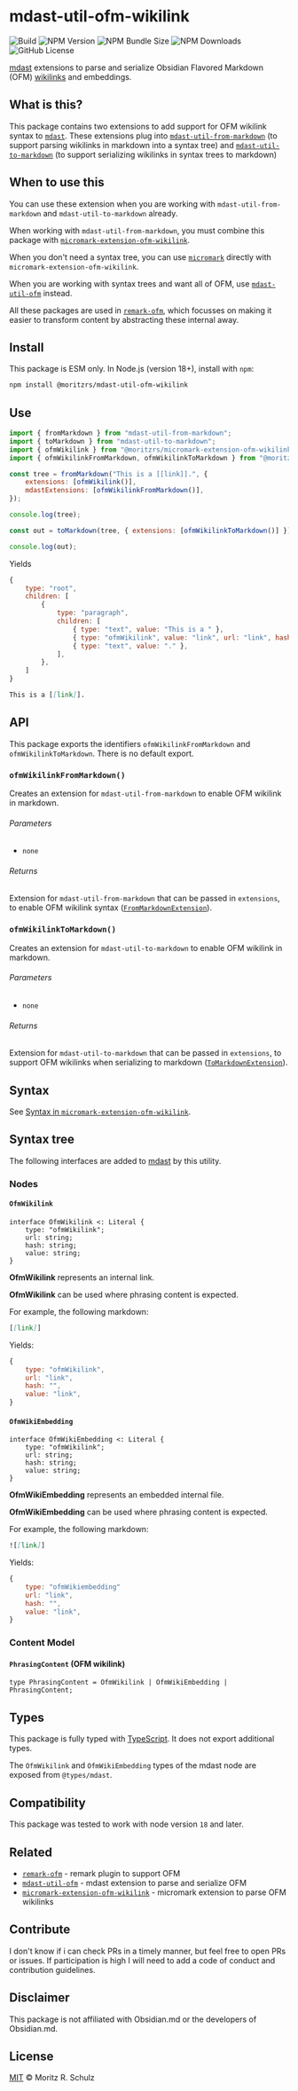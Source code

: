 # mdast-util-ofm-wikilink

![Build](https://github.com/MoritzRS/obsidian-ext/actions/workflows/ci.yml/badge.svg)
![NPM Version](https://img.shields.io/npm/v/%40moritzrs%2Fmdast-util-ofm-wikilink)
![NPM Bundle Size](https://img.shields.io/bundlephobia/minzip/%40moritzrs%2Fmdast-util-ofm-wikilink)
![NPM Downloads](https://img.shields.io/npm/dm/%40moritzrs%2Fmdast-util-ofm-wikilink)
![GitHub License](https://img.shields.io/github/license/MoritzRS/obsidian-ext)

[mdast](https://github.com/syntax-tree/mdast) extensions to parse and serialize Obsidian Flavored Markdown (OFM) [wikilinks](https://help.obsidian.md/Linking+notes+and+files/Internal+links) and embeddings.

## What is this?

This package contains two extensions to add support for OFM wikilink syntax to [`mdast`](https://github.com/syntax-tree/mdast).
These extensions plug into [`mdast-util-from-markdown`](https://github.com/syntax-tree/mdast-util-from-markdown) (to support parsing wikilinks in markdown into a syntax tree) and [`mdast-util-to-markdown`](https://github.com/syntax-tree/mdast-util-to-markdown) (to support serializing wikilinks in syntax trees to markdown)

## When to use this

You can use these extension when you are working with `mdast-util-from-markdown` and `mdast-util-to-markdown` already.

When working with `mdast-util-from-markdown`, you must combine this package with [`micromark-extension-ofm-wikilink`](https://github.com/MoritzRS/obsidian-ext/tree/main/packages/micromark-extension-ofm-wikilink).

When you don't need a syntax tree, you can use [`micromark`](https://github.com/micromark/micromark) directly with `micromark-extension-ofm-wikilink`.

When you are working with syntax trees and want all of OFM, use [`mdast-util-ofm`](https://github.com/MoritzRS/obsidian-ext/tree/main/packages/mdast-util-ofm) instead.

All these packages are used in [`remark-ofm`](https://github.com/MoritzRS/obsidian-ext/tree/main/packages/remark-ofm), which focusses on making it easier to transform content by abstracting these internal away.

## Install

This package is ESM only. In Node.js (version 18+), install with `npm`:

```sh
npm install @moritzrs/mdast-util-ofm-wikilink
```

## Use

```js
import { fromMarkdown } from "mdast-util-from-markdown";
import { toMarkdown } from "mdast-util-to-markdown";
import { ofmWikilink } from "@moritzrs/micromark-extension-ofm-wikilink";
import { ofmWikilinkFromMarkdown, ofmWikilinkToMarkdown } from "@moritzrs/mdast-util-ofm-wikilink";

const tree = fromMarkdown("This is a [[link]].", {
	extensions: [ofmWikilink()],
	mdastExtensions: [ofmWikilinkFromMarkdown()],
});

console.log(tree);

const out = toMarkdown(tree, { extensions: [ofmWikilinkToMarkdown()] });

console.log(out);
```

Yields

```js
{
	type: "root",
	children: [
		{
			type: "paragraph",
			children: [
				{ type: "text", value: "This is a " },
				{ type: "ofmWikilink", value: "link", url: "link", hash: "" },
				{ type: "text", value: "." },
			],
		},
	]
}
```

```md
This is a [[link]].
```

## API

This package exports the identifiers `ofmWikilinkFromMarkdown` and `ofmWikilinkToMarkdown`.
There is no default export.

### `ofmWikilinkFromMarkdown()`

Creates an extension for `mdast-util-from-markdown` to enable OFM wikilink in markdown.

###### Parameters

-   `none`

###### Returns

Extension for `mdast-util-from-markdown` that can be passed in `extensions`, to enable OFM wikilink syntax ([`FromMarkdownExtension`](https://github.com/syntax-tree/mdast-util-from-markdown#extension)).

### `ofmWikilinkToMarkdown()`

Creates an extension for `mdast-util-to-markdown` to enable OFM wikilink in markdown.

###### Parameters

-   `none`

###### Returns

Extension for `mdast-util-to-markdown` that can be passed in `extensions`, to support OFM wikilinks when serializing to markdown ([`ToMarkdownExtension`](https://github.com/syntax-tree/mdast-util-to-markdown#options)).

## Syntax

See [Syntax in `micromark-extension-ofm-wikilink`](https://github.com/MoritzRS/obsidian-ext/tree/main/packages/micromark-extension-ofm-wikilink#syntax).

## Syntax tree

The following interfaces are added to [mdast](https://github.com/syntax-tree/mdast) by this utility.

### Nodes

#### `OfmWikilink`

```idl
interface OfmWikilink <: Literal {
	type: "ofmWikilink";
	url: string;
	hash: string;
	value: string;
}
```

**OfmWikilink** represents an internal link.

**OfmWikilink** can be used where phrasing content is expected.

For example, the following markdown:

```markdown
[[link]]
```

Yields:

```js
{
	type: "ofmWikilink",
	url: "link",
	hash: "",
	value: "link",
}
```

#### `OfmWikiEmbedding`

```idl
interface OfmWikiEmbedding <: Literal {
	type: "ofmWikilink";
	url: string;
	hash: string;
	value: string;
}
```

**OfmWikiEmbedding** represents an embedded internal file.

**OfmWikiEmbedding** can be used where phrasing content is expected.

For example, the following markdown:

```markdown
![[link]]
```

Yields:

```js
{
	type: "ofmWikiembedding"
	url: "link",
	hash: "",
	value: "link",
}
```

### Content Model

#### `PhrasingContent` (OFM wikilink)

```idl
type PhrasingContent = OfmWikilink | OfmWikiEmbedding | PhrasingContent;
```

## Types

This package is fully typed with [TypeScript](https://www.typescriptlang.org/).
It does not export additional types.

The `OfmWikilink` and `OfmWikiEmbedding` types of the mdast node are exposed from `@types/mdast`.

## Compatibility

This package was tested to work with node version `18` and later.

## Related

-   [`remark-ofm`](https://github.com/MoritzRS/obsidian-ext/tree/main/packages/remark-ofm) - remark plugin to support OFM
-   [`mdast-util-ofm`](https://github.com/MoritzRS/obsidian-ext/tree/main/packages/mdast-util-ofm) - mdast extension to parse and serialize OFM
-   [`micromark-extension-ofm-wikilink`](https://github.com/MoritzRS/obsidian-ext/tree/main/packages/micromark-extension-ofm-wikilink) - micromark extension to parse OFM wikilinks

## Contribute

I don't know if i can check PRs in a timely manner, but feel free to open PRs or issues.
If participation is high I will need to add a code of conduct and contribution guidelines.

## Disclaimer

This package is not affiliated with Obsidian.md or the developers of Obsidian.md.

## License

[MIT](https://github.com/MoritzRS/obsidian-ext/blob/main/LICENSE.md) © Moritz R. Schulz
